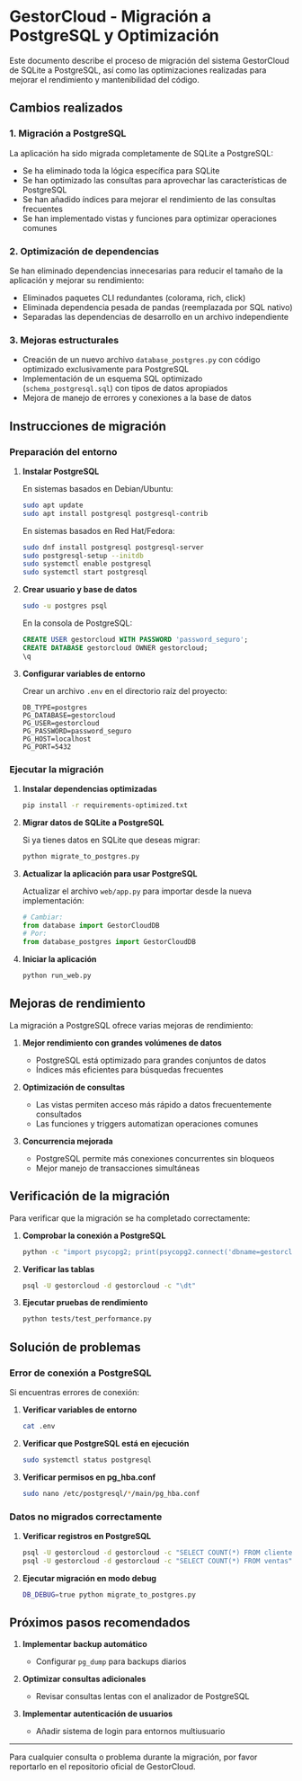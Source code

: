# GestorCloud - Migración a PostgreSQL y Optimización

Este documento describe el proceso de migración del sistema GestorCloud de SQLite a PostgreSQL, así como las optimizaciones realizadas para mejorar el rendimiento y mantenibilidad del código.

## Cambios realizados

### 1. Migración a PostgreSQL

La aplicación ha sido migrada completamente de SQLite a PostgreSQL:

- Se ha eliminado toda la lógica específica para SQLite
- Se han optimizado las consultas para aprovechar las características de PostgreSQL
- Se han añadido índices para mejorar el rendimiento de las consultas frecuentes
- Se han implementado vistas y funciones para optimizar operaciones comunes

### 2. Optimización de dependencias

Se han eliminado dependencias innecesarias para reducir el tamaño de la aplicación y mejorar su rendimiento:

- Eliminados paquetes CLI redundantes (colorama, rich, click)
- Eliminada dependencia pesada de pandas (reemplazada por SQL nativo)
- Separadas las dependencias de desarrollo en un archivo independiente

### 3. Mejoras estructurales

- Creación de un nuevo archivo `database_postgres.py` con código optimizado exclusivamente para PostgreSQL
- Implementación de un esquema SQL optimizado (`schema_postgresql.sql`) con tipos de datos apropiados
- Mejora de manejo de errores y conexiones a la base de datos

## Instrucciones de migración

### Preparación del entorno

1. **Instalar PostgreSQL**

   En sistemas basados en Debian/Ubuntu:
   ```bash
   sudo apt update
   sudo apt install postgresql postgresql-contrib
   ```

   En sistemas basados en Red Hat/Fedora:
   ```bash
   sudo dnf install postgresql postgresql-server
   sudo postgresql-setup --initdb
   sudo systemctl enable postgresql
   sudo systemctl start postgresql
   ```

2. **Crear usuario y base de datos**

   ```bash
   sudo -u postgres psql
   ```

   En la consola de PostgreSQL:
   ```sql
   CREATE USER gestorcloud WITH PASSWORD 'password_seguro';
   CREATE DATABASE gestorcloud OWNER gestorcloud;
   \q
   ```

3. **Configurar variables de entorno**

   Crear un archivo `.env` en el directorio raíz del proyecto:
   ```
   DB_TYPE=postgres
   PG_DATABASE=gestorcloud
   PG_USER=gestorcloud
   PG_PASSWORD=password_seguro
   PG_HOST=localhost
   PG_PORT=5432
   ```

### Ejecutar la migración

1. **Instalar dependencias optimizadas**

   ```bash
   pip install -r requirements-optimized.txt
   ```

2. **Migrar datos de SQLite a PostgreSQL**

   Si ya tienes datos en SQLite que deseas migrar:
   ```bash
   python migrate_to_postgres.py
   ```

3. **Actualizar la aplicación para usar PostgreSQL**

   Actualizar el archivo `web/app.py` para importar desde la nueva implementación:
   ```python
   # Cambiar:
   from database import GestorCloudDB
   # Por:
   from database_postgres import GestorCloudDB
   ```

4. **Iniciar la aplicación**

   ```bash
   python run_web.py
   ```

## Mejoras de rendimiento

La migración a PostgreSQL ofrece varias mejoras de rendimiento:

1. **Mejor rendimiento con grandes volúmenes de datos**
   - PostgreSQL está optimizado para grandes conjuntos de datos
   - Índices más eficientes para búsquedas frecuentes

2. **Optimización de consultas**
   - Las vistas permiten acceso más rápido a datos frecuentemente consultados
   - Las funciones y triggers automatizan operaciones comunes

3. **Concurrencia mejorada**
   - PostgreSQL permite más conexiones concurrentes sin bloqueos
   - Mejor manejo de transacciones simultáneas

## Verificación de la migración

Para verificar que la migración se ha completado correctamente:

1. **Comprobar la conexión a PostgreSQL**
   ```bash
   python -c "import psycopg2; print(psycopg2.connect('dbname=gestorcloud user=gestorcloud password=password_seguro host=localhost port=5432'))"
   ```

2. **Verificar las tablas**
   ```bash
   psql -U gestorcloud -d gestorcloud -c "\dt"
   ```

3. **Ejecutar pruebas de rendimiento**
   ```bash
   python tests/test_performance.py
   ```

## Solución de problemas

### Error de conexión a PostgreSQL

Si encuentras errores de conexión:

1. **Verificar variables de entorno**
   ```bash
   cat .env
   ```

2. **Verificar que PostgreSQL está en ejecución**
   ```bash
   sudo systemctl status postgresql
   ```

3. **Verificar permisos en pg_hba.conf**
   ```bash
   sudo nano /etc/postgresql/*/main/pg_hba.conf
   ```

### Datos no migrados correctamente

1. **Verificar registros en PostgreSQL**
   ```bash
   psql -U gestorcloud -d gestorcloud -c "SELECT COUNT(*) FROM clientes"
   psql -U gestorcloud -d gestorcloud -c "SELECT COUNT(*) FROM ventas"
   ```

2. **Ejecutar migración en modo debug**
   ```bash
   DB_DEBUG=true python migrate_to_postgres.py
   ```

## Próximos pasos recomendados

1. **Implementar backup automático**
   - Configurar `pg_dump` para backups diarios

2. **Optimizar consultas adicionales**
   - Revisar consultas lentas con el analizador de PostgreSQL

3. **Implementar autenticación de usuarios**
   - Añadir sistema de login para entornos multiusuario

---

Para cualquier consulta o problema durante la migración, por favor reportarlo en el repositorio oficial de GestorCloud.